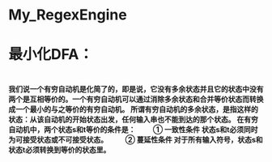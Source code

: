 # My_RegexEngine
<h1>最小化DFA：<h1>
    <h4>我们说一个有穷自动机是化简了的，即是说，它没有多余状态并且它的状态中没有两个是互相等价的。一个有穷自动机可以通过消除多余状态和合并等价状态而转换成一个最小的与之等价的有穷自动机。
    所谓有穷自动机的多余状态，是指这样的状态：从该自动机的开始状态出发，任何输入串也不能到达的那个状态。
    在有穷自动机中，两个状态s和t等价的条件是：
　	　① 一致性条件 状态s和t必须同时为可接受状态或不可接受状态。
　	　② 蔓延性条件 对于所有输入符号，状态s和状态t必须转换到等价的状态里。<h4>
